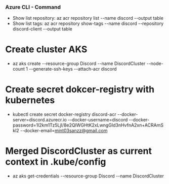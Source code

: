 ### Azure CLI - Command

-   Show list repository: az acr repository list --name discord --output table
-   Show list tags: az acr repository show-tags --name discord --repository discord-client --output table

# Create cluster AKS

-   az aks create --resource-group Discord --name DiscordCluster --node-count 1 --generate-ssh-keys --attach-acr discord

# Create secret dokcer-registry with kubernetes

-   kubectl create secret docker-registry discord-acr --docker-server=discord.azurecr.io --docker-username=discord --docker-password=1l2km1Tz5LjI/8e2QIWGHtK2xLwngGId3nHvfnA2xn+ACRAmSkl2 --docker-email=mint03sanzz@gmail.com

# Merged DiscordCluster as current context in .kube/config

-   az aks get-credentials --resource-group Discord --name DiscordCluster
